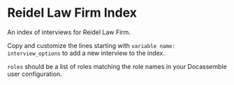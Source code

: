 # Reidel Law Firm Index

An index of interviews for Reidel Law Firm.

Copy and customize the lines starting with `variable name: interview_options`
to add a new interview to the index.

`roles` should be a list of roles matching the role names in your Docassemble user configuration.